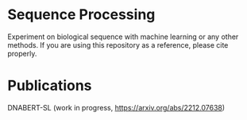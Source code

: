 # Sequence Processing
Experiment on biological sequence with machine learning or any other methods. 
If you are using this repository as a reference, please cite properly.

# Publications
DNABERT-SL (work in progress, https://arxiv.org/abs/2212.07638)
